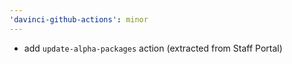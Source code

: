 ```yaml
---
'davinci-github-actions': minor
---
```


- add `update-alpha-packages` action (extracted from Staff Portal)
